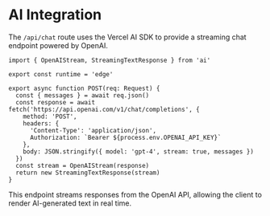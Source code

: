 # AI Integration

The `/api/chat` route uses the Vercel AI SDK to provide a streaming chat endpoint powered by OpenAI.

```
import { OpenAIStream, StreamingTextResponse } from 'ai'

export const runtime = 'edge'

export async function POST(req: Request) {
  const { messages } = await req.json()
  const response = await fetch('https://api.openai.com/v1/chat/completions', {
    method: 'POST',
    headers: {
      'Content-Type': 'application/json',
      Authorization: `Bearer ${process.env.OPENAI_API_KEY}`
    },
    body: JSON.stringify({ model: 'gpt-4', stream: true, messages })
  })
  const stream = OpenAIStream(response)
  return new StreamingTextResponse(stream)
}
```

This endpoint streams responses from the OpenAI API, allowing the client to render AI-generated text in real time.
